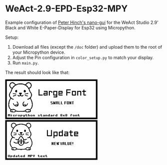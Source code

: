 # WeAct-2.9-EPD-Esp32-MPY
Example configuration of [Peter Hinch's nano-gui](https://github.com/peterhinch/micropython-nano-gui) for the WeAct Studio 2.9' Black and White E-Paper-Display for Esp32 using Micropython.

Setup:
1. Download all files (except the `/doc` folder) and upload them to the root of your Micropython device.
2. Adjust the Pin configuration in `color_setup.py` to match your display.
3. Run `main.py`.


The result should look like that:

![Screenshot of the first screen.](doc/snapshot_1.jpg)
![Screenshot of the second screen.](doc/snapshot_2.jpg)
